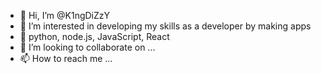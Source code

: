 - 👋 Hi, I’m @K1ngDiZzY
- 👀 I’m interested in developing my skills as a developer by making apps
- 🌱 python, node.js, JavaScript, React
- 💞️ I’m looking to collaborate on ...
- 📫 How to reach me ...

<!---
K1ngDiZzY/K1ngDiZzY is a ✨ special ✨ repository because its `README.md` (this file) appears on your GitHub profile.
You can click the Preview link to take a look at your changes.
--->
